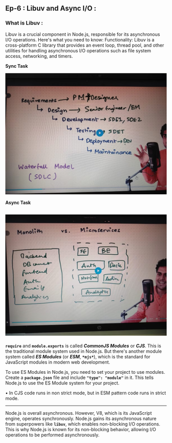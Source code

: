 ## Ep-6 : Libuv and Async I/O :

### What is Libuv :

Libuv is a crucial component in Node.js, responsible for its asynchronous I/O operations.
Here's what you need to know:
Functionality:
Libuv is a cross-platform C library that provides an event loop, thread pool, and other utilities for handling asynchronous I/O operations such as file system access, networking, and timers.

**Sync Task**

![alt text](image.png)

**Async Task**

## ![alt text](image-1.png)

**`require`** and **`module.exports`** is called **_CommonJS Modules_** or **_CJS_**. This is the traditional module system used in Node.js. But there's another module system called **_ES Modules_** (or **_ESM_**, **`*mjs*`**), which is the standard for JavaScript modules in modern web development.

To use ES Modules in Node.js, you need to set your project to use modules. Create a **`package.json`** file and include **`"type": "module"`** in it. This tells Node.js to use the ES Module system for your project.

• In CJS code runs in non strict mode, but in ESM pattern code runs in strict mode.

---

Node.js is overall asynchronous. However, V8, which is its JavaScript engine, operates synchronously. Node.js gains its asynchronous nature from superpowers like **`libuv`**, which enables non-blocking I/O operations. This is why Node.js is known for its non-blocking behavior, allowing I/O operations to be performed asynchronously.
